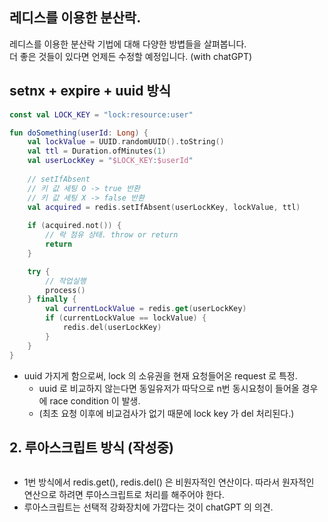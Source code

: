 ## 레디스를 이용한 분산락.
레디스를 이용한 분산락 기법에 대해 다양한 방볍들을 살펴봅니다.   
더 좋은 것들이 있다면 언제든 수정할 예정입니다. (with chatGPT)  

## setnx + expire + uuid 방식
```kotlin
const val LOCK_KEY = "lock:resource:user"

fun doSomething(userId: Long) {
    val lockValue = UUID.randomUUID().toString()
    val ttl = Duration.ofMinutes(1)
    val userLockKey = "$LOCK_KEY:$userId"
    
    // setIfAbsent 
    // 키 값 세팅 O -> true 반환
    // 키 값 세팅 X -> false 반환
    val acquired = redis.setIfAbsent(userLockKey, lockValue, ttl)
    
    if (acquired.not()) {
        // 락 점유 상태. throw or return
        return
    }

    try {
        // 작업실행
        process()
    } finally {
        val currentLockValue = redis.get(userLockKey)
        if (currentLockValue == lockValue) {
            redis.del(userLockKey)
        }
    }
}
```
- uuid 가지게 함으로써, lock 의 소유권을 현재 요청들어온 request 로 특정.
    - uuid 로 비교하지 않는다면 동일유저가 따닥으로 n번 동시요청이 들어올 경우에 race condition 이 발생.
    - (최초 요청 이후에 비교검사가 없기 때문에 lock key 가 del 처리된다.)

## 2. 루아스크립트 방식 (작성중)
```kotlin

```
- 1번 방식에서 redis.get(), redis.del() 은 비원자적인 연산이다. 따라서 원자적인 연산으로 하려면 루아스크립트로 처리를 해주어야 한다.
- 루아스크립트는 선택적 강화장치에 가깝다는 것이 chatGPT 의 의견.